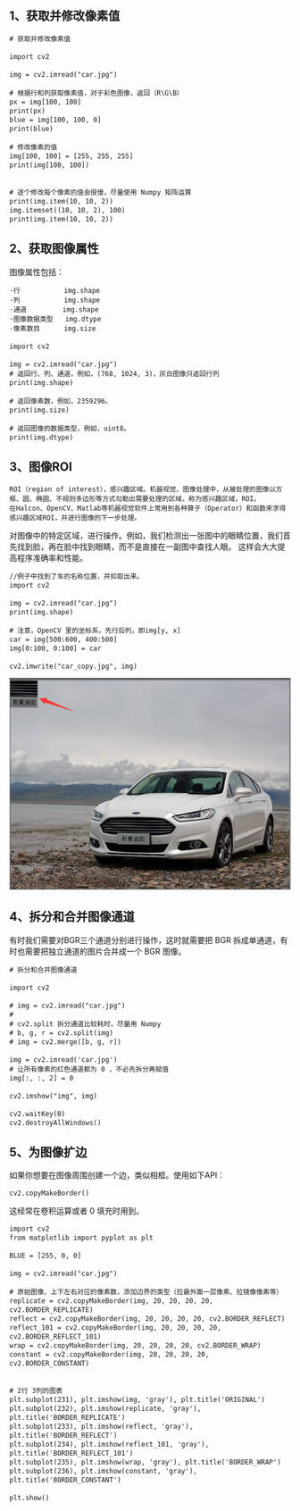 ## 1、获取并修改像素值
    
    # 获取并修改像素值

    import cv2
    
    img = cv2.imread("car.jpg")
    
    # 根据行和列获取像素值，对于彩色图像，返回（R\G\B）
    px = img[100, 100]
    print(px)
    blue = img[100, 100, 0]
    print(blue)
    
    # 修改像素的值
    img[100, 100] = [255, 255, 255]
    print(img[100, 100])
    
    
    # 逐个修改每个像素的值会很慢，尽量使用 Numpy 矩阵运算
    print(img.item(10, 10, 2))
    img.itemset((10, 10, 2), 100)
    print(img.item(10, 10, 2))


## 2、获取图像属性
图像属性包括：
    
    ·行           img.shape
    ·列           img.shape
    ·通道         img.shape
    ·图像数据类型   img.dtype
    ·像素数目      img.size

    import cv2

    img = cv2.imread("car.jpg")
    # 返回行、列、通道，例如，(768, 1024, 3)，灰白图像只返回行列
    print(img.shape)
    
    # 返回像素数，例如，2359296。
    print(img.size)
    
    # 返回图像的数据类型，例如，uint8。
    print(img.dtype)


## 3、图像ROI
    ROI（region of interest），感兴趣区域。机器视觉、图像处理中，从被处理的图像以方框、圆、椭圆、不规则多边形等方式勾勒出需要处理的区域，称为感兴趣区域，ROI。
    在Halcon、OpenCV、Matlab等机器视觉软件上常用到各种算子（Operator）和函数来求得感兴趣区域ROI，并进行图像的下一步处理。

对图像中的特定区域，进行操作。例如，我们检测出一张图中的眼睛位置，我们首先找到脸，再在脸中找到眼睛，而不是直接在一副图中查找人眼。
这样会大大提高程序准确率和性能。
    
    //例子中找到了车的名称位置，并扣取出来。
    import cv2

    img = cv2.imread("car.jpg")
    print(img.shape)
    
    # 注意，OpenCV 里的坐标系，先行后列，即img[y, x]
    car = img[500:600, 400:500]
    img[0:100, 0:100] = car
    
    cv2.imwrite("car_copy.jpg", img)

![Alt Text](https://github.com/wq923/OpenCV/blob/master/part_6_imge_opr/roi.png)    


## 4、拆分和合并图像通道
有时我们需要对BGR三个通道分别进行操作，这时就需要把 BGR 拆成单通道，有时也需要把独立通道的图片合并成一个 BGR 图像。

    # 拆分和合并图像通道

    import cv2
    
    # img = cv2.imread("car.jpg")
    #
    # cv2.split 拆分通道比较耗时，尽量用 Numpy
    # b, g, r = cv2.split(img)
    # img = cv2.merge([b, g, r])
            
    img = cv2.imread('car.jpg')
    # 让所有像素的红色通道都为 0 ，不必先拆分再赋值
    img[:, :, 2] = 0
    
    cv2.imshow("img", img)
    
    cv2.waitKey(0)
    cv2.destroyAllWindows()

## 5、为图像扩边
如果你想要在图像周围创建一个边，类似相框。使用如下API：
    
    cv2.copyMakeBorder()

这经常在卷积运算或者 0 填充时用到。

    import cv2
    from matplotlib import pyplot as plt

    BLUE = [255, 0, 0]
    
    img = cv2.imread("car.jpg")
    
    # 原始图像、上下左右对应的像素数，添加边界的类型（拉最外面一层像素、拉镜像像素等）
    replicate = cv2.copyMakeBorder(img, 20, 20, 20, 20, cv2.BORDER_REPLICATE)
    reflect = cv2.copyMakeBorder(img, 20, 20, 20, 20, cv2.BORDER_REFLECT)
    reflect_101 = cv2.copyMakeBorder(img, 20, 20, 20, 20, cv2.BORDER_REFLECT_101)
    wrap = cv2.copyMakeBorder(img, 20, 20, 20, 20, cv2.BORDER_WRAP)
    constant = cv2.copyMakeBorder(img, 20, 20, 20, 20, cv2.BORDER_CONSTANT)
    
    
    # 2行 3列的图表
    plt.subplot(231), plt.imshow(img, 'gray'), plt.title('ORIGINAL')
    plt.subplot(232), plt.imshow(replicate, 'gray'), plt.title('BORDER_REPLICATE')
    plt.subplot(233), plt.imshow(reflect, 'gray'), plt.title('BORDER_REFLECT')
    plt.subplot(234), plt.imshow(reflect_101, 'gray'), plt.title('BORDER_REFLECT_101')
    plt.subplot(235), plt.imshow(wrap, 'gray'), plt.title('BORDER_WRAP')
    plt.subplot(236), plt.imshow(constant, 'gray'), plt.title('BORDER_CONSTANT')
    
    plt.show()
    
    
